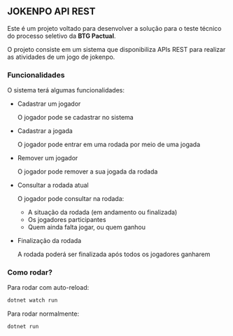 ## JOKENPO API REST

Este é um projeto voltado para desenvolver a solução para o teste técnico do processo seletivo da **BTG Pactual**.

O projeto consiste em um sistema que disponibiliza APIs REST para realizar as atividades de um jogo de jokenpo.

### Funcionalidades

O sistema terá algumas funcionalidades:

- Cadastrar um jogador
  
  O jogador pode se cadastrar no sistema

- Cadastrar a jogada

  O jogador pode entrar em uma rodada por meio de uma jogada

- Remover um jogador

  O jogador pode remover a sua jogada da rodada

- Consultar a rodada atual

  O jogador pode consultar na rodada:
    - A situação da rodada (em andamento ou finalizada)
    - Os jogadores participantes
    - Quem ainda falta jogar, ou quem ganhou

- Finalização da rodada

  A rodada poderá ser finalizada após todos os jogadores ganharem

### Como rodar?

Para rodar com auto-reload:

```bash
dotnet watch run
```

Para rodar normalmente:

```bash
dotnet run
```